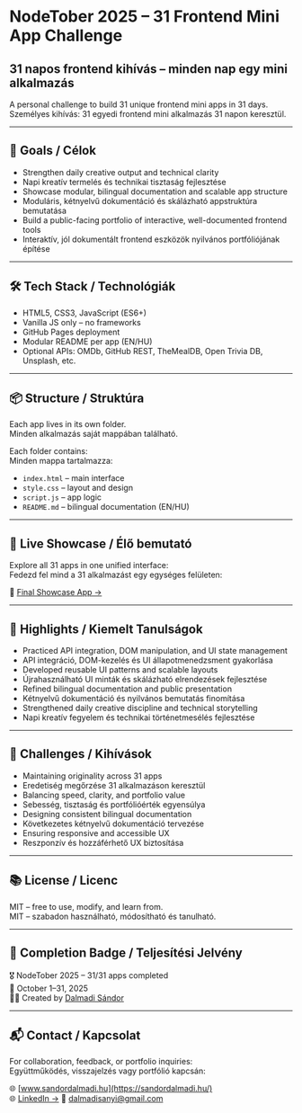 # NodeTober 2025 – 31 Frontend Mini App Challenge  
## 31 napos frontend kihívás – minden nap egy mini alkalmazás

A personal challenge to build 31 unique frontend mini apps in 31 days.  
Személyes kihívás: 31 egyedi frontend mini alkalmazás 31 napon keresztül.

---

## 🎯 Goals / Célok  
- Strengthen daily creative output and technical clarity  
- Napi kreatív termelés és technikai tisztaság fejlesztése  
- Showcase modular, bilingual documentation and scalable app structure  
- Moduláris, kétnyelvű dokumentáció és skálázható appstruktúra bemutatása  
- Build a public-facing portfolio of interactive, well-documented frontend tools  
- Interaktív, jól dokumentált frontend eszközök nyilvános portfóliójának építése

---

## 🛠️ Tech Stack / Technológiák  
- HTML5, CSS3, JavaScript (ES6+)  
- Vanilla JS only – no frameworks  
- GitHub Pages deployment  
- Modular README per app (EN/HU)  
- Optional APIs: OMDb, GitHub REST, TheMealDB, Open Trivia DB, Unsplash, etc.

---

## 📦 Structure / Struktúra  
Each app lives in its own folder.  
Minden alkalmazás saját mappában található.

Each folder contains:  
Minden mappa tartalmazza:

- `index.html` – main interface  
- `style.css` – layout and design  
- `script.js` – app logic  
- `README.md` – bilingual documentation (EN/HU)

---

## 🚀 Live Showcase / Élő bemutató  
Explore all 31 apps in one unified interface:  
Fedezd fel mind a 31 alkalmazást egy egységes felületen:

🔗 [Final Showcase App →](https://dalmadi.github.io/js-31/day-31)

---

## 🧠 Highlights / Kiemelt Tanulságok  
- Practiced API integration, DOM manipulation, and UI state management  
- API integráció, DOM-kezelés és UI állapotmenedzsment gyakorlása  
- Developed reusable UI patterns and scalable layouts  
- Újrahasználható UI minták és skálázható elrendezések fejlesztése  
- Refined bilingual documentation and public presentation  
- Kétnyelvű dokumentáció és nyilvános bemutatás finomítása  
- Strengthened daily creative discipline and technical storytelling  
- Napi kreatív fegyelem és technikai történetmesélés fejlesztése

---

## 🧩 Challenges / Kihívások  
- Maintaining originality across 31 apps  
- Eredetiség megőrzése 31 alkalmazáson keresztül  
- Balancing speed, clarity, and portfolio value  
- Sebesség, tisztaság és portfólióérték egyensúlya  
- Designing consistent bilingual documentation  
- Következetes kétnyelvű dokumentáció tervezése  
- Ensuring responsive and accessible UX  
- Reszponzív és hozzáférhető UX biztosítása

---

## 📚 License / Licenc  
MIT – free to use, modify, and learn from.  
MIT – szabadon használható, módosítható és tanulható.

---

## 🏁 Completion Badge / Teljesítési Jelvény  
🎖️ NodeTober 2025 – 31/31 apps completed  
📅 October 1–31, 2025  
🧑‍💻 Created by [Dalmadi Sándor](https://github.com/DSaca95)

---

## 📬 Contact / Kapcsolat  
For collaboration, feedback, or portfolio inquiries:  
Együttműködés, visszajelzés vagy portfólió kapcsán:

🌐 [www.sandordalmadi.hu](https://sandordalmadi.hu/)  
🌐 [LinkedIn →](www.linkedin.com/in/dalmadi-sándor-b17007132)
📧 dalmadisanyi@gmail.com